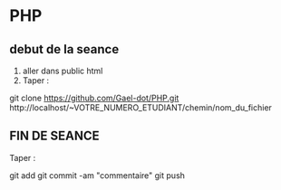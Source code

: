 # PHP

## debut de la seance

1. aller dans public html
2. Taper :

git clone https://github.com/Gael-dot/PHP.git
http://localhost/~VOTRE_NUMERO_ETUDIANT/chemin/nom_du_fichier

## FIN DE SEANCE

Taper :

git add
git commit -am "commentaire"
git push
